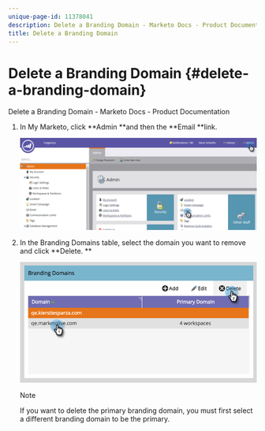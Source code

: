 ```yaml
---
unique-page-id: 11378041
description: Delete a Branding Domain - Marketo Docs - Product Documentation
title: Delete a Branding Domain
---
```


# Delete a Branding Domain {#delete-a-branding-domain}

Delete a Branding Domain - Marketo Docs - Product Documentation

1. In My Marketo, click **Admin **and then the **Email **link.

   ![](assets/image2016-6-29-16-3a42-3a20.png)

1. In the Branding Domains table, select the domain you want to remove and click **Delete. **

   ![](assets/image2016-8-12-11-3a0-3a26.png)

   >[!NOTE]
   >
   >If you want to delete the primary branding domain, you must first select a different branding domain to be the primary.

